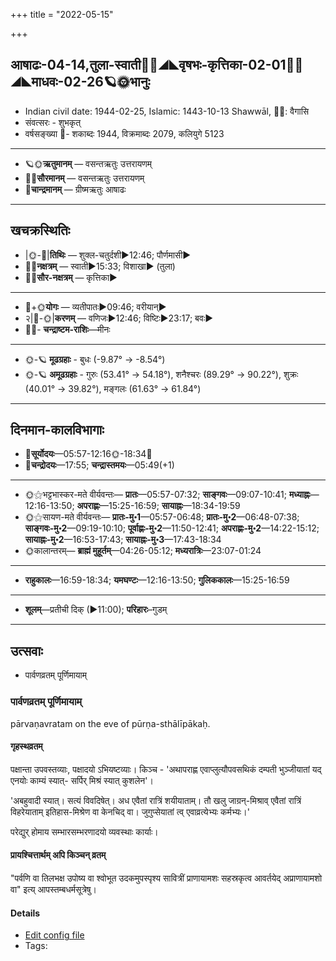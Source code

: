 +++
title = "2022-05-15"

+++
## आषाढः-04-14,तुला-स्वाती🌛🌌◢◣वृषभः-कृत्तिका-02-01🌌🌞◢◣माधवः-02-26🪐🌞भानुः
- Indian civil date: 1944-02-25, Islamic: 1443-10-13 Shawwāl, 🌌🌞: वैगासि
- संवत्सरः - शुभकृत्
- वर्षसङ्ख्या 🌛- शकाब्दः 1944, विक्रमाब्दः 2079, कलियुगे 5123
___________________
- 🪐🌞**ऋतुमानम्** — वसन्तऋतुः उत्तरायणम्
- 🌌🌞**सौरमानम्** — वसन्तऋतुः उत्तरायणम्
- 🌛**चान्द्रमानम्** — ग्रीष्मऋतुः आषाढः
___________________


## खचक्रस्थितिः
- |🌞-🌛|**तिथिः** — शुक्ल-चतुर्दशी►12:46; पौर्णमासी►  
- 🌌🌛**नक्षत्रम्** — स्वाती►15:33; विशाखा► (तुला)  
- 🌌🌞**सौर-नक्षत्रम्** — कृत्तिका►  
___________________
- 🌛+🌞**योगः** — व्यतीपातः►09:46; वरीयान्►  
- २|🌛-🌞|**करणम्** — वणिजः►12:46; विष्टिः►23:17; बवः►  
- 🌌🌛- **चन्द्राष्टम-राशिः**—मीनः  
___________________
- 🌞-🪐 **मूढग्रहाः** - बुधः (-9.87° → -8.54°)
- 🌞-🪐 **अमूढग्रहाः** - गुरुः (53.41° → 54.18°), शनैश्चरः (89.29° → 90.22°), शुक्रः (40.01° → 39.82°), मङ्गलः (61.63° → 61.84°)
___________________


## दिनमान-कालविभागाः
- 🌅**सूर्योदयः**—05:57-12:16🌞️-18:34🌇  
- 🌛**चन्द्रोदयः**—17:55; **चन्द्रास्तमयः**—05:49(+1)  
___________________
- 🌞⚝भट्टभास्कर-मते वीर्यवन्तः— **प्रातः**—05:57-07:32; **साङ्गवः**—09:07-10:41; **मध्याह्नः**—12:16-13:50; **अपराह्णः**—15:25-16:59; **सायाह्नः**—18:34-19:59  
- 🌞⚝सायण-मते वीर्यवन्तः— **प्रातः-मु॰1**—05:57-06:48; **प्रातः-मु॰2**—06:48-07:38; **साङ्गवः-मु॰2**—09:19-10:10; **पूर्वाह्णः-मु॰2**—11:50-12:41; **अपराह्णः-मु॰2**—14:22-15:12; **सायाह्नः-मु॰2**—16:53-17:43; **सायाह्नः-मु॰3**—17:43-18:34  
- 🌞कालान्तरम्— **ब्राह्मं मुहूर्तम्**—04:26-05:12; **मध्यरात्रिः**—23:07-01:24  
___________________
- **राहुकालः**—16:59-18:34; **यमघण्टः**—12:16-13:50; **गुलिककालः**—15:25-16:59  
___________________
- **शूलम्**—प्रतीची दिक् (►11:00); **परिहारः**–गुडम्  
___________________

## उत्सवाः
- पार्वणव्रतम् पूर्णिमायाम्
### पार्वणव्रतम् पूर्णिमायाम्



pārvaṇavratam on the eve of pūrṇa-sthālīpākaḥ.

#### गृहस्थव्रतम्
पक्षान्ता उपवस्तव्याः, पक्षादयो ऽभियष्टव्याः। किञ्च - 'अथापराह्ण एवाप्लुत्यौपवसथिकं दम्पती भुञ्जीयातां यद् एनयोः काम्यं स्यात्- सर्पिर् मिश्रं स्यात् कुशलेन'।  

'अबहुवादी स्यात्। सत्यं विवदिषेत्। अध एवैतां रात्रिं शयीयाताम्। तौ खलु जाग्रन्-मिश्राव् एवैतां रात्रिं विहरेयाताम् इतिहास-मिश्रेण वा केनचिद् वा। जुगुप्सेयातां त्व् एवाव्रत्येभ्यः कर्मभ्यः।' 

परेद्युर् होमाय सम्भारसम्भरणादयो व्यवस्थाः कार्याः।

#### प्रायश्चित्तार्थम् अपि किञ्चन् व्रतम्
"पर्वणि वा तिलभक्ष उपोष्य वा श्वोभूत उदकमुपस्पृश्य सावित्रीं प्राणायामशः सहस्रकृत्व आवर्तयेद् अप्राणायामशो वा" इत्य् आपस्तम्बधर्मसूत्रेषु।

#### Details
- [Edit config file](https://github.com/jyotisham/adyatithi/blob/master/gRhya/general/relative_event/sthAlIpAkaH_16/offset__-1/pArvaNa-vratam_15.toml)
- Tags: 


